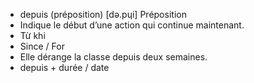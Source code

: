 - depuis (préposition)	[də.pɥi]	Préposition
- Indique le début d’une action qui continue maintenant.
- Từ khi
- Since / For
- Elle dérange la classe depuis deux semaines.
- depuis + durée / date